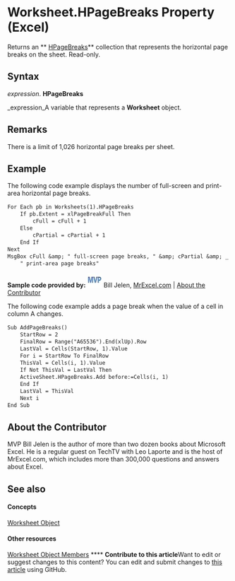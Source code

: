 
# Worksheet.HPageBreaks Property (Excel)

Returns an  ** [HPageBreaks](087106a7-ded7-d672-095d-98e7012fa440.md)** collection that represents the horizontal page breaks on the sheet. Read-only.


## Syntax

 _expression_. **HPageBreaks**

 _expression_A variable that represents a  **Worksheet** object.


## Remarks

There is a limit of 1,026 horizontal page breaks per sheet.


## Example

The following code example displays the number of full-screen and print-area horizontal page breaks.


```
For Each pb in Worksheets(1).HPageBreaks 
    If pb.Extent = xlPageBreakFull Then 
        cFull = cFull + 1 
    Else 
        cPartial = cPartial + 1 
    End If 
Next 
MsgBox cFull &amp; " full-screen page breaks, " &amp; cPartial &amp; _ 
    " print-area page breaks"
```



 **Sample code provided by:**
![MVP Contributor](images/odc_OfficeTA_33px_MVPContrib.jpg) Bill Jelen, [MrExcel.com](http://www.mrexcel.com/) | [About the Contributor](0d26aa71-714f-a6a0-8a10-4ea6bd7d852d.md#AboutContributor)

The following code example adds a page break when the value of a cell in column A changes.




```
Sub AddPageBreaks() 
    StartRow = 2 
    FinalRow = Range("A65536").End(xlUp).Row 
    LastVal = Cells(StartRow, 1).Value 
    For i = StartRow To FinalRow 
    ThisVal = Cells(i, 1).Value 
    If Not ThisVal = LastVal Then 
    ActiveSheet.HPageBreaks.Add before:=Cells(i, 1) 
    End If 
    LastVal = ThisVal 
    Next i 
End Sub 

```


## About the Contributor
<a name="AboutContributor"> </a>

MVP Bill Jelen is the author of more than two dozen books about Microsoft Excel. He is a regular guest on TechTV with Leo Laporte and is the host of MrExcel.com, which includes more than 300,000 questions and answers about Excel. 


## See also
<a name="AboutContributor"> </a>


#### Concepts


 [Worksheet Object](182b705e-854a-81cc-a4b0-59b942de55ae.md)
#### Other resources


 [Worksheet Object Members](f8c1afea-1a1c-f5e4-37e3-52c434c8c157.md)
****   **Contribute to this article**Want to edit or suggest changes to this content? You can edit and submit changes to  [this article](https://github.com/jhershey00/VBA_Excel_Test/OpenXMLCon/articles/0d26aa71-714f-a6a0-8a10-4ea6bd7d852d.md) using GitHub.

